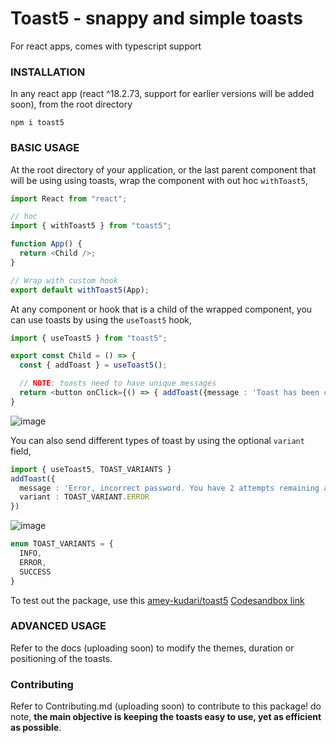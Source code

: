 # Toast5 - snappy and simple toasts
For react apps, comes with typescript support

### INSTALLATION
In any react app (react ^18.2.73, support for earlier versions will be added soon), from the root directory
```
npm i toast5
```

### BASIC USAGE
At the root directory of your application, or the last parent component that will be using using toasts, wrap the component with out hoc `withToast5`,
```typescript
import React from "react";

// hoc
import { withToast5 } from "toast5";

function App() {
  return <Child />;
}

// Wrap with custom hook
export default withToast5(App);
```

At any component or hook that is a child of the wrapped component, you can use toasts by using the `useToast5` hook,
```typescript
import { useToast5 } from "toast5";

export const Child = () => {
  const { addToast } = useToast5();

  // NOTE: toasts need to have unique messages
  return <button onClick={() => { addToast({message : 'Toast has been created!'}) }}/>;
}
```
![image](https://github.com/amey-kudari/toast5/assets/43315144/e6dbc091-0021-40cd-a799-10a51a87d76b)

You can also send different types of toast by using the optional `variant` field,
```typescript
import { useToast5, TOAST_VARIANTS }
addToast({
  message : 'Error, incorrect password. You have 2 attempts remaining after which you will be locked out of the account.',
  variant : TOAST_VARIANT.ERROR
})
```
![image](https://github.com/amey-kudari/toast5/assets/43315144/3190a1a1-f0aa-43ab-ba7e-17cdc59091ef)
```typescript
enum TOAST_VARIANTS = {
  INFO,
  ERROR,
  SUCCESS
}
```

To test out the package, use this [amey-kudari/toast5](https://amey-kudari.vercel.app/builder/toast5)
[Codesandbox link](https://codesandbox.io/p/devbox/xn4575?file=%2Fsrc%2FApp.tsx)


### ADVANCED USAGE
Refer to the docs (uploading soon) to modify the themes, duration or positioning of the toasts.


### Contributing
Refer to Contributing.md (uploading soon) to contribute to this package! do note, **the main objective is keeping the toasts easy to use, yet as efficient as possible**. 
